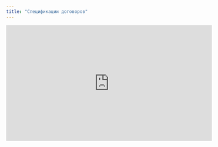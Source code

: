 ```yaml
---
title: "Спецификации договоров"
---
```


<iframe width="560" height="315" src="https://www.youtube.com/embed/JpCRrE7gLkY" title="YouTube video player" frameborder="0" allow="accelerometer; autoplay; clipboard-write; encrypted-media; gyroscope; picture-in-picture; web-share" allowfullscreen></iframe>